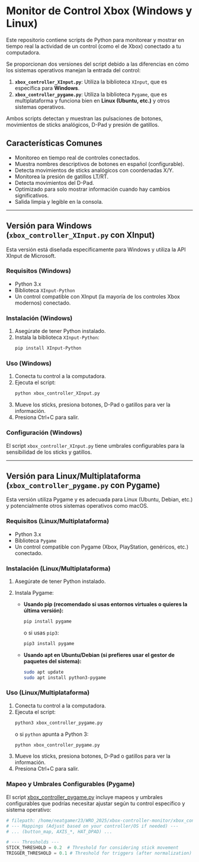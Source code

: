 # Monitor de Control Xbox (Windows y Linux)

Este repositorio contiene scripts de Python para monitorear y mostrar en tiempo real la actividad de un control (como el de Xbox) conectado a tu computadora.

Se proporcionan dos versiones del script debido a las diferencias en cómo los sistemas operativos manejan la entrada del control:

1.  **`xbox_controller_XInput.py`**: Utiliza la biblioteca `XInput`, que es específica para **Windows**.
2.  **`xbox_controller_pygame.py`**: Utiliza la biblioteca `Pygame`, que es multiplataforma y funciona bien en **Linux (Ubuntu, etc.)** y otros sistemas operativos.

Ambos scripts detectan y muestran las pulsaciones de botones, movimientos de sticks analógicos, D-Pad y presión de gatillos.

## Características Comunes

- Monitoreo en tiempo real de controles conectados.
- Muestra nombres descriptivos de botones en español (configurable).
- Detecta movimientos de sticks analógicos con coordenadas X/Y.
- Monitorea la presión de gatillos LT/RT.
- Detecta movimientos del D-Pad.
- Optimizado para solo mostrar información cuando hay cambios significativos.
- Salida limpia y legible en la consola.

---

## Versión para Windows (`xbox_controller_XInput.py` con XInput)

Esta versión está diseñada específicamente para Windows y utiliza la API XInput de Microsoft.

### Requisitos (Windows)

- Python 3.x
- Biblioteca `XInput-Python`
- Un control compatible con XInput (la mayoría de los controles Xbox modernos) conectado.

### Instalación (Windows)

1.  Asegúrate de tener Python instalado.
2.  Instala la biblioteca `XInput-Python`:
    ```bash
    pip install XInput-Python
    ```

### Uso (Windows)

1.  Conecta tu control a la computadora.
2.  Ejecuta el script:
    ```bash
    python xbox_controller_XInput.py
    ```
3.  Mueve los sticks, presiona botones, D-Pad o gatillos para ver la información.
4.  Presiona Ctrl+C para salir.

### Configuración (Windows)

El script `xbox_controller_XInput.py` tiene umbrales configurables para la sensibilidad de los sticks y gatillos.

---

## Versión para Linux/Multiplataforma (`xbox_controller_pygame.py` con Pygame)

Esta versión utiliza Pygame y es adecuada para Linux (Ubuntu, Debian, etc.) y potencialmente otros sistemas operativos como macOS.

### Requisitos (Linux/Multiplataforma)

- Python 3.x
- Biblioteca `Pygame`
- Un control compatible con Pygame (Xbox, PlayStation, genéricos, etc.) conectado.

### Instalación (Linux/Multiplataforma)

1.  Asegúrate de tener Python instalado.
2.  Instala Pygame:

    *   **Usando pip (recomendado si usas entornos virtuales o quieres la última versión):**
        ```bash
        pip install pygame
        ```
        o si usas `pip3`:
        ```bash
        pip3 install pygame
        ```
    *   **Usando apt en Ubuntu/Debian (si prefieres usar el gestor de paquetes del sistema):**
        ```bash
        sudo apt update
        sudo apt install python3-pygame
        ```

### Uso (Linux/Multiplataforma)

1.  Conecta tu control a la computadora.
2.  Ejecuta el script:
    ```bash
    python3 xbox_controller_pygame.py
    ```
    o si `python` apunta a Python 3:
    ```bash
    python xbox_controller_pygame.py
    ```
3.  Mueve los sticks, presiona botones, D-Pad o gatillos para ver la información.
4.  Presiona Ctrl+C para salir.

### Mapeo y Umbrales Configurables (Pygame)

El script [xbox_controller_pygame.py](http://_vscodecontentref_/0) incluye mapeos y umbrales configurables que podrías necesitar ajustar según tu control específico y sistema operativo:

```python
# filepath: /home/neatgamer23/WRO_2025/xbox-controller-monitor/xbox_controller_pygame.py
# --- Mappings (Adjust based on your controller/OS if needed) ---
# ... (button_map, AXIS_*, HAT_DPAD) ...

# --- Thresholds ---
STICK_THRESHOLD = 0.2  # Threshold for considering stick movement
TRIGGER_THRESHOLD = 0.1 # Threshold for triggers (after normalization)
```